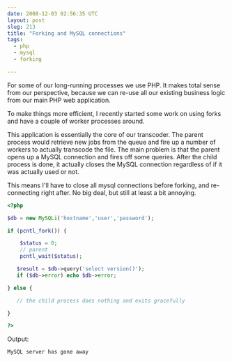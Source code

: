 ```yaml
---
date: 2008-12-03 02:56:35 UTC
layout: post
slug: 213
title: "Forking and MySQL connections"
tags:
  - php
  - mysql
  - forking

---
```

<p>For some of our long-running processes we use PHP. It makes total sense from our perspective, because we can re-use all our existing business logic from our main PHP web application.</p>

<p>To make things more efficient, I recently started some work on using forks and have a couple of worker processes around.</p>

<p>This application is essentially the core of our transcoder. The parent process would retrieve new jobs from the queue and fire up a number of workers to actually transcode the file. The main problem is that the parent opens up a MySQL connection and fires off some queries. After the child process is done, it actually closes the MySQL connection regardless of if it was actually used or not.</p>

<p>This means I'll have to close all mysql connections before forking, and re-connecting right after. No big deal, but still at least a bit annoying.</p>

```php
<?php

$db = new MySQLi('hostname','user','password');

if (pcntl_fork()) {

    $status = 0;
    // parent
    pcntl_wait($status);

   $result = $db->query('select version()');
   if ($db->error) echo $db->error;

} else {

   // the child process does nothing and exits gracefully

}

?>
```

<p>Output:</p>

```
MySQL server has gone away
```
